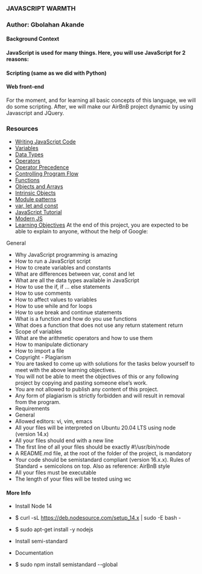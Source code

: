### JAVASCRIPT WARMTH

### Author: Gbolahan Akande

#### Background Context
#### JavaScript is used for many things. Here, you will use JavaScript for 2 reasons:

#### Scripting (same as we did with Python)
#### Web front-end
For the moment, and for learning all basic concepts of this language, we will do some scripting. After, we will make our AirBnB project dynamic by using Javascript and JQuery.



### Resources

- [Writing JavaScript Code]("https://developer.mozilla.org/en-US/docs/Learn/Getting_started_with_the_web/JavaScript_basics")
- [Variables]("https://developer.mozilla.org/en-US/docs/Learn/JavaScript/First_steps/Variables")
- [Data Types]("https://developer.mozilla.org/en-US/docs/Web/JavaScript/Data_structures")
- [Operators]("https://developer.mozilla.org/en-US/docs/Learn/Getting_started_with_the_web/JavaScript_basics")
- [Operator Precedence]("https://developer.mozilla.org/en-US/docs/Web/JavaScript/Reference/Operators/Operator_Precedence")
- [Controlling Program Flow]("https://developer.mozilla.org/en-US/docs/Web/JavaScript/Guide/Control_flow_and_error_handling")
- [Functions]("https://developer.mozilla.org/en-US/docs/Learn/JavaScript/Building_blocks/Functions")
- [Objects and Arrays]("https://developer.mozilla.org/en-US/docs/Learn/JavaScript/Objects")
- [Intrinsic Objects]("https://developer.mozilla.org/en-US/docs/Learn/JavaScript/Objects")
- [Module patterns]("https://darrenderidder.github.io/talks/ModulePatterns/#/")
- [var, let and const]("https://www.youtube.com/watch?v=sjyJBL5fkp8")
- [JavaScript Tutorial]("")
- [Modern JS]("https://www.youtube.com/watch?v=vZBCTc9zHtI")
- [Learning Objectives]("https://github.com/mbeaudru/modern-js-cheatsheet")
At the end of this project, you are expected to be able to explain to anyone, without the help of Google:

General
- Why JavaScript programming is amazing
- How to run a JavaScript script
- How to create variables and constants
- What are differences between var, const and let
- What are all the data types available in JavaScript
- How to use the if, if ... else statements
- How to use comments
- How to affect values to variables
- How to use while and for loops
- How to use break and continue statements
- What is a function and how do you use functions
- What does a function that does not use any return statement return
- Scope of variables
- What are the arithmetic operators and how to use them
- How to manipulate dictionary
- How to import a file
- Copyright - Plagiarism
- You are tasked to come up with solutions for the tasks below yourself to meet with the above learning objectives.
- You will not be able to meet the objectives of this or any following project by copying and pasting someone else’s work.
- You are not allowed to publish any content of this project.
- Any form of plagiarism is strictly forbidden and will result in removal from the program.
- Requirements
- General
- Allowed editors: vi, vim, emacs
- All your files will be interpreted on Ubuntu 20.04 LTS using node (version 14.x)
- All your files should end with a new line
- The first line of all your files should be exactly #!/usr/bin/node
- A README.md file, at the root of the folder of the project, is mandatory
- Your code should be semistandard compliant (version 16.x.x). Rules of Standard + semicolons on top. Also as reference: AirBnB style
- All your files must be executable
- The length of your files will be tested using wc

#### More Info
- Install Node 14
- $ curl -sL https://deb.nodesource.com/setup_14.x | sudo -E bash -
- $ sudo apt-get install -y nodejs
- Install semi-standard
- Documentation

- $ sudo npm install semistandard --global

